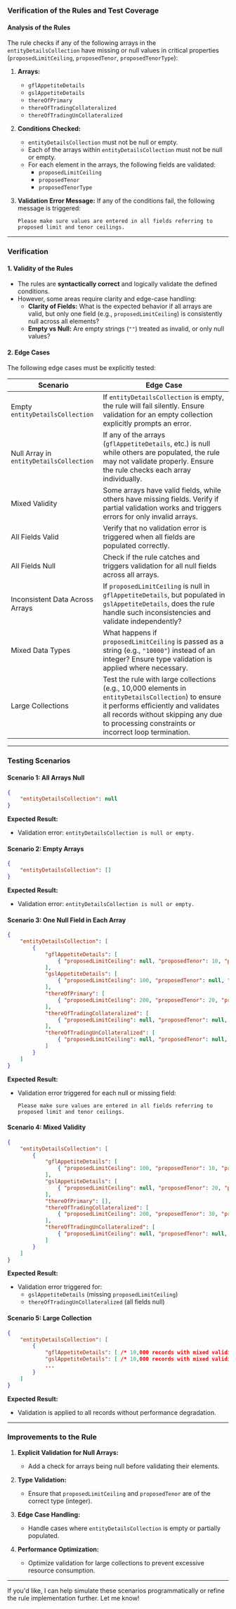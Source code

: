 ### **Verification of the Rules and Test Coverage**

#### **Analysis of the Rules**
The rule checks if any of the following arrays in the `entityDetailsCollection` have missing or null values in critical properties (`proposedLimitCeiling`, `proposedTenor`, `proposedTenorType`):

1. **Arrays:**
   - `gflAppetiteDetails`
   - `gslAppetiteDetails`
   - `thereOfPrimary`
   - `thereOfTradingCollateralized`
   - `thereOfTradingUnCollateralized`

2. **Conditions Checked:**
   - `entityDetailsCollection` must not be null or empty.
   - Each of the arrays within `entityDetailsCollection` must not be null or empty.
   - For each element in the arrays, the following fields are validated:
     - `proposedLimitCeiling`
     - `proposedTenor`
     - `proposedTenorType`

3. **Validation Error Message:**
   If any of the conditions fail, the following message is triggered:
   ```
   Please make sure values are entered in all fields referring to proposed limit and tenor ceilings.
   ```

---

### **Verification**

#### **1. Validity of the Rules**
- The rules are **syntactically correct** and logically validate the defined conditions.
- However, some areas require clarity and edge-case handling:
  - **Clarity of Fields:** What is the expected behavior if all arrays are valid, but only one field (e.g., `proposedLimitCeiling`) is consistently null across all elements?
  - **Empty vs Null:** Are empty strings (`""`) treated as invalid, or only null values?

#### **2. Edge Cases**
The following edge cases must be explicitly tested:

| **Scenario**                           | **Edge Case**                                                                                                                                                                                                                          |
|----------------------------------------|---------------------------------------------------------------------------------------------------------------------------------------------------------------------------------------------------------------------------------------|
| Empty `entityDetailsCollection`        | If `entityDetailsCollection` is empty, the rule will fail silently. Ensure validation for an empty collection explicitly prompts an error.                                                                                            |
| Null Array in `entityDetailsCollection` | If any of the arrays (`gflAppetiteDetails`, etc.) is null while others are populated, the rule may not validate properly. Ensure the rule checks each array individually.                                                              |
| Mixed Validity                         | Some arrays have valid fields, while others have missing fields. Verify if partial validation works and triggers errors for only invalid arrays.                                                                                       |
| All Fields Valid                       | Verify that no validation error is triggered when all fields are populated correctly.                                                                                                                                                  |
| All Fields Null                        | Check if the rule catches and triggers validation for all null fields across all arrays.                                                                                                                                               |
| Inconsistent Data Across Arrays        | If `proposedLimitCeiling` is null in `gflAppetiteDetails`, but populated in `gslAppetiteDetails`, does the rule handle such inconsistencies and validate independently?                                                                |
| Mixed Data Types                       | What happens if `proposedLimitCeiling` is passed as a string (e.g., `"10000"`) instead of an integer? Ensure type validation is applied where necessary.                                                                               |
| Large Collections                      | Test the rule with large collections (e.g., 10,000 elements in `entityDetailsCollection`) to ensure it performs efficiently and validates all records without skipping any due to processing constraints or incorrect loop termination. |

---

### **Testing Scenarios**

#### **Scenario 1: All Arrays Null**
```json
{
    "entityDetailsCollection": null
}
```
**Expected Result:**
- Validation error: `entityDetailsCollection is null or empty.`

#### **Scenario 2: Empty Arrays**
```json
{
    "entityDetailsCollection": []
}
```
**Expected Result:**
- Validation error: `entityDetailsCollection is null or empty.`

#### **Scenario 3: One Null Field in Each Array**
```json
{
    "entityDetailsCollection": [
        {
            "gflAppetiteDetails": [
                { "proposedLimitCeiling": null, "proposedTenor": 10, "proposedTenorType": "A" }
            ],
            "gslAppetiteDetails": [
                { "proposedLimitCeiling": 100, "proposedTenor": null, "proposedTenorType": "B" }
            ],
            "thereOfPrimary": [
                { "proposedLimitCeiling": 200, "proposedTenor": 20, "proposedTenorType": null }
            ],
            "thereOfTradingCollateralized": [
                { "proposedLimitCeiling": null, "proposedTenor": null, "proposedTenorType": null }
            ],
            "thereOfTradingUnCollateralized": [
                { "proposedLimitCeiling": null, "proposedTenor": null, "proposedTenorType": null }
            ]
        }
    ]
}
```
**Expected Result:**
- Validation error triggered for each null or missing field:
  ```
  Please make sure values are entered in all fields referring to proposed limit and tenor ceilings.
  ```

#### **Scenario 4: Mixed Validity**
```json
{
    "entityDetailsCollection": [
        {
            "gflAppetiteDetails": [
                { "proposedLimitCeiling": 100, "proposedTenor": 10, "proposedTenorType": "A" }
            ],
            "gslAppetiteDetails": [
                { "proposedLimitCeiling": null, "proposedTenor": 20, "proposedTenorType": "B" }
            ],
            "thereOfPrimary": [],
            "thereOfTradingCollateralized": [
                { "proposedLimitCeiling": 200, "proposedTenor": 30, "proposedTenorType": "C" }
            ],
            "thereOfTradingUnCollateralized": [
                { "proposedLimitCeiling": null, "proposedTenor": null, "proposedTenorType": null }
            ]
        }
    ]
}
```
**Expected Result:**
- Validation error triggered for:
  - `gslAppetiteDetails` (missing `proposedLimitCeiling`)
  - `thereOfTradingUnCollateralized` (all fields null)

#### **Scenario 5: Large Collection**
```json
{
    "entityDetailsCollection": [
        {
            "gflAppetiteDetails": [ /* 10,000 records with mixed validity */ ],
            "gslAppetiteDetails": [ /* 10,000 records with mixed validity */ ],
            ...
        }
    ]
}
```
**Expected Result:**
- Validation is applied to all records without performance degradation.

---

### **Improvements to the Rule**
1. **Explicit Validation for Null Arrays:**
   - Add a check for arrays being null before validating their elements.

2. **Type Validation:**
   - Ensure that `proposedLimitCeiling` and `proposedTenor` are of the correct type (integer).

3. **Edge Case Handling:**
   - Handle cases where `entityDetailsCollection` is empty or partially populated.

4. **Performance Optimization:**
   - Optimize validation for large collections to prevent excessive resource consumption.

---

If you'd like, I can help simulate these scenarios programmatically or refine the rule implementation further. Let me know!
